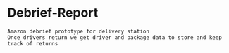 # Debrief-Report
    Amazon debrief prototype for delivery station
    Once drivers return we get driver and package data to store and keep track of returns
